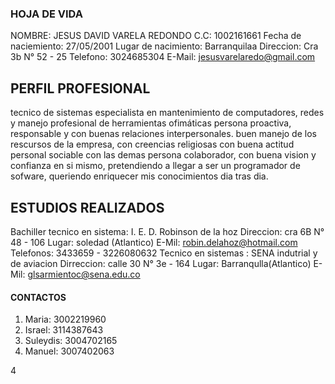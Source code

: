 
### HOJA DE VIDA

NOMBRE: JESUS DAVID VARELA REDONDO
C.C: 1002161661
Fecha de naciemiento: 27/05/2001
Lugar de nacimiento: Barranquilaa
Direccion: Cra 3b N° 52 - 25
Telefono: 3024685304
E-Mail: jesusvarelaredo@gmail.com

## PERFIL PROFESIONAL

tecnico de sistemas especialista en mantenimiento de computadores, redes y manejo profesional de herramientas ofimáticas
persona proactiva, responsable y con buenas relaciones interpersonales. buen manejo de los rescursos de la empresa,
con creencias religiosas con buena actitud personal sociable con las demas persona colaborador, con buena vision y confianza
en si mismo, pretendiendo a llegar a ser un programador de sofware, queriendo enriquecer mis conocimientos dia tras dia.

## ESTUDIOS REALIZADOS

Bachiller tecnico en sistema: I. E. D. Robinson de la hoz
Direccion: cra 6B N° 48 - 106
Lugar: soledad (Atlantico)
E-Mil: robin.delahoz@hotmail.com
Telefonos: 3433659 - 3226080632
Tecnico en sistemas : SENA indutrial y de aviacion
Dirreccion: calle 30 N° 3e - 164
Lugar: Barranqulla(Atlantico)
E-Mil: glsarmientoc@sena.edu.co

#### CONTACTOS
1. Maria: 3002219960
2. Israel: 3114387643
3. Suleydis: 3004702165
4. Manuel: 3007402063

4
